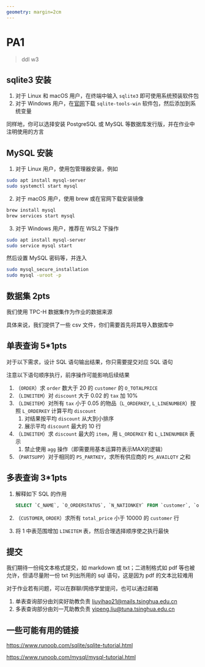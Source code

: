 ```yaml
---
geometry: margin=2cm
---
```


# PA1

> ddl w3

## sqlite3 安装

1. 对于 Linux 和 macOS 用户，在终端中输入 `sqlite3` 即可使用系统预装软件包
2. 对于 Windows 用户，在[官网](https://www.sqlite.org/download.html)下载 `sqlite-tools-win` 软件包，然后添加到系统变量

同样地，你可以选择安装 PostgreSQL 或 MySQL 等数据库发行版，并在作业中注明使用的方言

## MySQL 安装

1. 对于 Linux 用户，使用包管理器安装，例如

```bash
sudo apt install mysql-server
sudo systemctl start mysql
```

2. 对于 macOS 用户，使用 brew 或在官网下载安装镜像

```bash
brew install mysql
brew services start mysql
```

3. 对于 Windows 用户，推荐在 WSL2 下操作

```bash
sudo apt install mysql-server
sudo service mysql start
```

然后设置 MySQL 密码等，并连入

```bash
sudo mysql_secure_installation
sudo mysql -uroot -p
```

## 数据集 2pts

我们使用 TPC-H 数据集作为作业的数据来源

具体来说，我们提供了一些 csv 文件，你们需要首先将其导入数据库中

## 单表查询 5*1pts

对于以下需求，设计 SQL 语句输出结果，你只需要提交对应 SQL 语句

注意以下语句顺序执行，前序操作可能影响后续结果

1. （`ORDER`）求 `order` 数大于 20 的 `customer` 的 `O_TOTALPRICE`
2. （`LINEITEM`）对 `discount` 大于 0.02 的 `tax` 加 10%
3. （`LINEITEM`）对所有 `tax` 小于 0.05 的物品（`L_ORDERKEY`, `L_LINENUMBER`）按照 `L_ORDERKEY` 计算平均 `discount`
   1. 对结果按平均 `discount` 从大到小排序
   2. 展示平均 `discount` 最大的 10 行
4. （`LINEITEM`）求 `discount` 最大的 `item`，用 `L_ORDERKEY` 和 `L_LINENUMBER` 表示
   1. 禁止使用 `agg` 操作（即需要用基本运算符表示MAX的逻辑）
5. （`PARTSUPP`）对于相同的 `PS_PARTKEY`，求所有供应商的 `PS_AVAILQTY` 之和

## 多表查询 3*1pts

1. 解释如下 SQL 的作用

   ```sql
   SELECT `C_NAME`, `O_ORDERSTATUS`, `N_NATIONKEY` FROM `customer`, `order`, `nation` WHERE `C_CUSTKEY`=`O_CUSTKEY` AND `C_NATIONKEY`=`N_NATIONKEY` AND `N_NAME`='CHINA'
   ```

2. （`CUSTOMER`, `ORDER`）求所有 `total_price` 小于 10000 的 `customer` 行

3. 将 1 中表范围增加 `LINEITEM` 表，然后合理选择顺序使之执行最快

## 提交

我们期待一份纯文本格式提交，如 markdown 或 txt；二进制格式如 pdf 等也被允许，但请尽量附一份 txt 列出所用的 sql 语句，这是因为 pdf 的文本比较难用

对于作业若有问题，可以在群聊/网络学堂提问，也可以通过邮箱

1. 单表查询部分由刘奕好助教负责 liuyihao21@mails.tsinghua.edu.cn
2. 多表查询部分由刘一芃助教负责 yipeng.liu@tuna.tsinghua.edu.cn

## 一些可能有用的链接

https://www.runoob.com/sqlite/sqlite-tutorial.html

https://www.runoob.com/mysql/mysql-tutorial.html
